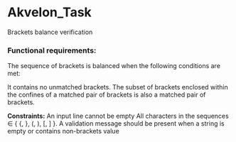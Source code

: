 # Akvelon_Task

Brackets balance verification

### Functional requirements:
The sequence of brackets is balanced when the following conditions are met:

It contains no unmatched brackets.
The subset of brackets enclosed within the confines of a matched pair of brackets is also a matched pair of brackets.

**Constraints:**
An input line cannot be empty
All characters in the sequences ∈ { {, }, (, ), [, ] }.
A validation message should be present when a string is empty or contains non-brackets value

